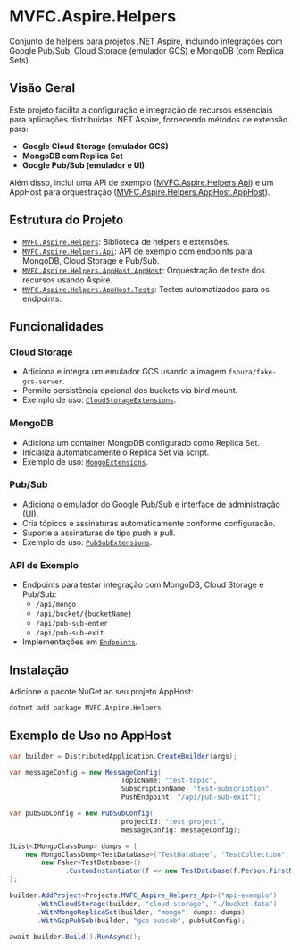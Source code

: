# MVFC.Aspire.Helpers

Conjunto de helpers para projetos .NET Aspire, incluindo integrações com Google Pub/Sub, Cloud Storage (emulador GCS) e MongoDB (com Replica Sets).

## Visão Geral

Este projeto facilita a configuração e integração de recursos essenciais para aplicações distribuídas .NET Aspire, fornecendo métodos de extensão para:

- **Google Cloud Storage (emulador GCS)**
- **MongoDB com Replica Set**
- **Google Pub/Sub (emulador e UI)**

Além disso, inclui uma API de exemplo ([MVFC.Aspire.Helpers.Api](MVFC.Aspire.Helpers.Api/MVFC.Aspire.Helpers.Api.csproj)) e um AppHost para orquestração ([MVFC.Aspire.Helpers.AppHost.AppHost](MVFC.Aspire.Helpers.AppHost/MVFC.Aspire.Helpers.AppHost.AppHost/MVFC.Aspire.Helpers.AppHost.AppHost.csproj)).

## Estrutura do Projeto

- [`MVFC.Aspire.Helpers`](MVFC.Aspire.Helpers/MVFC.Aspire.Helpers.csproj): Biblioteca de helpers e extensões.
- [`MVFC.Aspire.Helpers.Api`](MVFC.Aspire.Helpers.Api/MVFC.Aspire.Helpers.Api.csproj): API de exemplo com endpoints para MongoDB, Cloud Storage e Pub/Sub.
- [`MVFC.Aspire.Helpers.AppHost.AppHost`](MVFC.Aspire.Helpers.AppHost/MVFC.Aspire.Helpers.AppHost.AppHost/MVFC.Aspire.Helpers.AppHost.AppHost.csproj): Orquestração de teste dos recursos usando Aspire.
- [`MVFC.Aspire.Helpers.AppHost.Tests`](MVFC.Aspire.Helpers.AppHost/MVFC.Aspire.Helpers.AppHost.Tests/MVFC.Aspire.Helpers.AppHost.Tests.csproj): Testes automatizados para os endpoints.

## Funcionalidades

### Cloud Storage

- Adiciona e integra um emulador GCS usando a imagem `fsouza/fake-gcs-server`.
- Permite persistência opcional dos buckets via bind mount.
- Exemplo de uso: [`CloudStorageExtensions`](MVFC.Aspire.Helpers/CloudStorage/CloudStorageExtensions.cs).

### MongoDB

- Adiciona um container MongoDB configurado como Replica Set.
- Inicializa automaticamente o Replica Set via script.
- Exemplo de uso: [`MongoExtensions`](MVFC.Aspire.Helpers/Mongo/MongoExtensions.cs).

### Pub/Sub

- Adiciona o emulador do Google Pub/Sub e interface de administração (UI).
- Cria tópicos e assinaturas automaticamente conforme configuração.
- Suporte a assinaturas do tipo push e pull.
- Exemplo de uso: [`PubSubExtensions`](MVFC.Aspire.Helpers/PubSub/PubSubExtensions.cs).

### API de Exemplo

- Endpoints para testar integração com MongoDB, Cloud Storage e Pub/Sub:
  - `/api/mongo`
  - `/api/bucket/{bucketName}`
  - `/api/pub-sub-enter`
  - `/api/pub-sub-exit`
- Implementações em [`Endpoints`](MVFC.Aspire.Helpers.Api/Endpoints/DefaultEndpoints.cs).

## Instalação

Adicione o pacote NuGet ao seu projeto AppHost:

```sh
dotnet add package MVFC.Aspire.Helpers
```

## Exemplo de Uso no AppHost

```csharp
var builder = DistributedApplication.CreateBuilder(args);

var messageConfig = new MessageConfig(
                            TopicName: "test-topic",
                            SubscriptionName: "test-subscription",
                            PushEndpoint: "/api/pub-sub-exit");

var pubSubConfig = new PubSubConfig(
                            projectId: "test-project",
                            messageConfig: messageConfig);

IList<IMongoClassDump> dumps = [
    new MongoClassDump<TestDatabase>("TestDatabase", "TestCollection", 100,
        new Faker<TestDatabase>()
              .CustomInstantiator(f => new TestDatabase(f.Person.FirstName, f.Person.Cpf())))
];

builder.AddProject<Projects.MVFC_Aspire_Helpers_Api>("api-exemplo")
       .WithCloudStorage(builder, "cloud-storage", "./bucket-data")
       .WithMongoReplicaSet(builder, "mongo", dumps: dumps)
       .WithGcpPubSub(builder, "gcp-pubsub", pubSubConfig);

await builder.Build().RunAsync();
```
